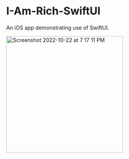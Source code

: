 # I-Am-Rich-SwiftUI

An iOS app demonstrating use of SwiftUI.

<img width="311" alt="Screenshot 2022-10-22 at 7 17 11 PM" src="https://user-images.githubusercontent.com/60185211/197344071-1de6e406-8fa0-4892-8468-c957f45f7012.png">

